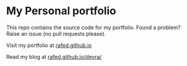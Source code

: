 # My Personal portfolio

This repo contains the source code for my portfolio. Found a problem? Raise an issue (no pull requests please).

Visit my portfolio at [rafed.github.io](https://rafed.github.io/)

Read my blog at [rafed.github.io/devra/](https://rafed.github.io/devra/)

<!-- If you'd like to improve or fix my blog feel free to make a pull request
If you find any mistakes or would like to improve it, feel free to send a pull request! If you'd like to report a problem then you can mail me at [rafed123@gmail.com](mailto:rafed123@gmail.com). -->

<!-- To send a pull request, check **_pages** directory for contents under the **Series articles** section and **_posts** directory for contents under the **My blog** section. -->
